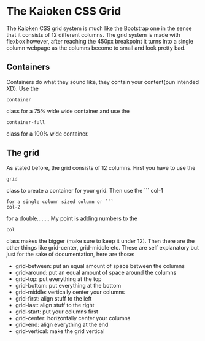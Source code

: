 # The Kaioken CSS Grid

The Kaioken CSS grid system is much like the Bootstrap one in the sense that it consists of
12 different columns. The grid system is made with flexbox however, after reaching the 450px
breakpoint it turns into a single column webpage as the columns become to small and look
pretty bad.

## Containers

Containers do what they sound like, they contain your content(pun intended XD).
Use the
```
container
```
class for a 75% wide wide container and use the
```
container-full
```
class for a 100% wide container.


## The grid

As stated before, the grid consists of 12 columns. First you have to use the
```
grid
```
class to create a container for your grid. Then use the ```
col-1
```
for a single column sized column or ```
col-2
```
for a double........ My point is adding numbers to the
```
col
```
class makes the bigger (make sure to keep it under 12).
Then there are the other things like grid-center, grid-middle
etc. These are self explanatory but just for the sake of documentation, here
are those:
* grid-between: put an equal amount of space between the columns
* grid-around: put an equal amount of space around the columns
* grid-top: put everything at the top
* grid-bottom: put everything at the bottom
* grid-middle: vertically center your columns
* grid-first: align stuff to the left
* grid-last: align stuff to the right
* grid-start: put your columns first
* grid-center: horizontally center your columns
* grid-end: align everything at the end
* grid-vertical: make the grid vertical
